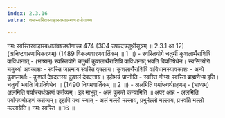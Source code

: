 ```yaml
---
index: 2.3.16
sutra: नमःस्वस्तिस्वाहास्वधालम्वषड्योगाच्च

---
```

 नमः स्वस्तिस्वाहास्वधालंवषड्योगाच्च 474 (304 उपपदचतुर्थीसूत्रम् ॥ 2.3.1 आ 12) (अनिष्टवारणाधिकरणम्) (1489 विकल्पवारणवार्तिकम् ॥ 1 ॥) - स्वस्तियोगे चतुर्थी कुशलार्थैराशिषि वाविधानात् - (भाष्यम्) स्वस्तियोगे चतुर्थी कुशलार्थैराशिषि वाविधानाद् भवति विप्रतिषेधेन। स्वस्तियोगे चतुर्थ्या अवकाशः - स्वस्ति जाल्माय स्वस्ति वृषलाय। कुशलार्थैराशिषि वाविधानस्यावकाशः - अन्ये कुशलार्थाः - कुशलं देवदत्तस्य कुशलं देवदत्ताय। इहोभयं प्राप्नोति - स्वस्ति गोभ्यः स्वस्ति ब्राह्मणेभ्य इति। चतुर्थी भवति विप्रतिषेधेन ॥ (1490 नियमवार्तिकम् ॥ 2 ॥) - अलमिति पर्याप्त्यर्थग्रहणम् - (भाष्यम्) अलमिति पर्याप्त्यर्थग्रहणं कर्तव्यम्। इह माभूत् - अलं कुरुते कन्यामिति ॥ अपर आह - अलमिति पर्याप्त्यर्थग्रहणं कर्तव्यम्। इहापि यथा स्यात् - अलं मल्लो मल्लाय, प्रभुर्मल्लो मल्लाय, प्रभवति मल्लो मल्लायेति। नमः स्वस्ति ॥ 16 ॥ 